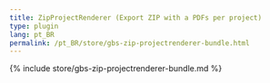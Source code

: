 ```yaml
---
title: ZipProjectRenderer (Export ZIP with a PDFs per project)
type: plugin
lang: pt_BR
permalink: /pt_BR/store/gbs-zip-projectrenderer-bundle.html
---
```


{% include store/gbs-zip-projectrenderer-bundle.md %}
